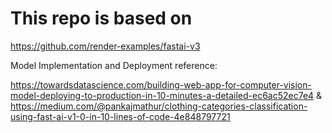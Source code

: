 # This repo is based on 
https://github.com/render-examples/fastai-v3

Model Implementation and Deployment reference:

https://towardsdatascience.com/building-web-app-for-computer-vision-model-deploying-to-production-in-10-minutes-a-detailed-ec6ac52ec7e4 & https://medium.com/@pankajmathur/clothing-categories-classification-using-fast-ai-v1-0-in-10-lines-of-code-4e848797721

